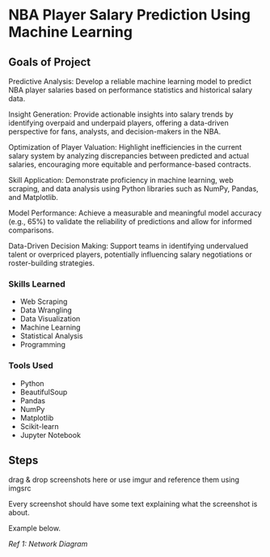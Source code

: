 # NBA Player Salary Prediction Using Machine Learning

## Goals of Project

Predictive Analysis: Develop a reliable machine learning model to predict NBA player salaries based on performance statistics and historical salary data.

Insight Generation: Provide actionable insights into salary trends by identifying overpaid and underpaid players, offering a data-driven perspective for fans, analysts, and decision-makers in the NBA.

Optimization of Player Valuation: Highlight inefficiencies in the current salary system by analyzing discrepancies between predicted and actual salaries, encouraging more equitable and performance-based contracts.

Skill Application: Demonstrate proficiency in machine learning, web scraping, and data analysis using Python libraries such as NumPy, Pandas, and Matplotlib.

Model Performance: Achieve a measurable and meaningful model accuracy (e.g., 65%) to validate the reliability of predictions and allow for informed comparisons.

Data-Driven Decision Making: Support teams in identifying undervalued talent or overpriced players, potentially influencing salary negotiations or roster-building strategies.

### Skills Learned

- Web Scraping
- Data Wrangling
- Data Visualization
- Machine Learning
- Statistical Analysis
- Programming

### Tools Used

- Python
- BeautifulSoup
- Pandas
- NumPy
- Matplotlib
- Scikit-learn
- Jupyter Notebook

## Steps
drag & drop screenshots here or use imgur and reference them using imgsrc

Every screenshot should have some text explaining what the screenshot is about.

Example below.

*Ref 1: Network Diagram*
